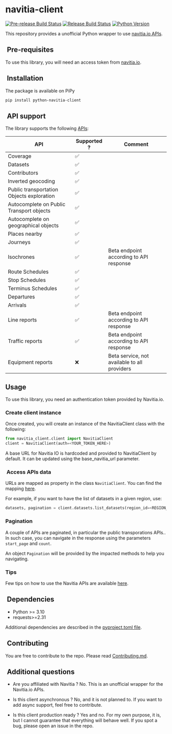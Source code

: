 # navitia-client

[![Pre-release Build Status](https://img.shields.io/github/actions/workflow/status/jonperron/python-navitia-client/pre-release.yaml?branch=main)](https://github.com/jonperron/python-navitia-client/actions)
[![Release Build Status](https://img.shields.io/github/actions/workflow/status/jonperron/python-navitia-client/release.yaml?branch=main)](https://github.com/jonperron/python-navitia-client/actions)
[![Python Version](https://img.shields.io/pypi/pyversions/python-navitia-client.svg)](https://pypi.org/project/python-navitia-client/)

This repository provides a unofficial Python wrapper to use [navitia.io APIs](https://doc.navitia.io).

##  Pre-requisites

To use this library, you will need an access token from [navitia.io](https://navitia.io/tarifs/).

##  Installation

The package is available on PiPy

```bash
pip install python-navitia-client
```

##  API support

The library supports the following [APIs](https://doc.navitia.io/#api-catalog):

| API                                       | Supported ? | Comment                                      |
| ----------------------------------------- | ----------- | -------------------------------------------- |
| Coverage                                  | ✅           |                                              |
| Datasets                                  | ✅           |                                              |
| Contributors                              | ✅           |                                              |
| Inverted geocoding                        | ✅           |                                              |
| Public transportation Objects exploration | ✅           |                                              |
| Autocomplete on Public Transport objects  | ✅           |                                              |
| Autocomplete on geographical objects      | ✅           |                                              |
| Places nearby                             | ✅           |                                              |
| Journeys                                  | ✅           |                                              |
| Isochrones                                | ✅           | Beta endpoint according to API response      |
| Route Schedules                           | ✅           |                                              |
| Stop Schedules                            | ✅           |                                              |
| Terminus Schedules                        | ✅           |                                              |
| Departures                                | ✅           |                                              |
| Arrivals                                  | ✅           |                                              |
| Line reports                              | ✅           | Beta endpoint according to API response      |
| Traffic reports                           | ✅           | Beta endpoint according to API response      |
| Equipment reports                         | ❌           | Beta service, not available to all providers |

## Usage

To use this library, you need an authentication token provided by Navitia.io.

### Create client instance

Once created, you will create an instance of the NavitiaClient class with the following:

```python
from navitia_client.client import NavitiaClient
client = NavitiaClient(auth=<YOUR_TOKEN_HERE>)
```

A base URL for Navitia IO is hardcoded and provided to NavitiaClient by default. It can be updated using the base_navitia_url parameter.

###  Access APIs data

URLs are mapped as property in the class `NavitiaClient`. You can find the mapping [here](docs/api_support/).

For example, if you want to have the list of datasets in a given region, use:

```python
datasets, pagination = client.datasets.list_datasets(region_id=<REGION_ID>)
```

### Pagination

A couple of APIs are paginated, in particular the public transporations APIs.. In such case, you can navigate in the response using the parameters `start_page` and `count`.

An object `Pagination` will be provided by the impacted methods to help you navigating.

### Tips

Few tips on how to use the Navitia APIs are available [here](docs/few_tips.md).

##  Dependencies

* Python >= 3.10
* requests>=2.31

Additional dependencies are described in the [pyproject.toml file](pyproject.toml).

##  Contributing

You are free to contribute to the repo. Please read [Contributing.md](docs/CONTRIBUTING.md).

##  Additional questions

* Are you affiliated with Navitia ?
No. This is an unofficial wrapper for the Navitia.io APIs.

* Is this client asynchronous ?
No, and it is not planned to. If you want to add async support, feel free to contribute.

* Is this client production ready ?
Yes and no. For my own purpose, it is, but I cannot guarantee that everything will behave well. If you spot a bug, please open an issue in the repo.
